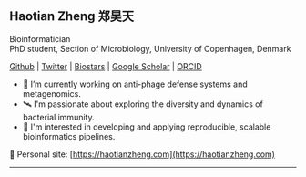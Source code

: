 ## Haotian Zheng 郑昊天

Bioinformatician  
PhD student, Section of Microbiology, University of Copenhagen, Denmark

[Github](https://github.com/marveloushaotian) | [Twitter](https://x.com/Fu_GongGong) | [Biostars](https://www.biostars.org/u/1000000000000000000000000) | [Google Scholar](https://scholar.google.com/citations?user=000000000000000000000000) | [ORCID](https://orcid.org/0000-0000-0000-0000)

- 🧬 I’m currently working on anti-phage defense systems and metagenomics.
- 🛰️ I'm passionate about exploring the diversity and dynamics of bacterial immunity.
- 🧰 I'm interested in developing and applying reproducible, scalable bioinformatics pipelines.

🔗 Personal site: [https://haotianzheng.com](https://haotianzheng.com)

---
